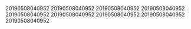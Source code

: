 20190508040952
20190508040952
20190508040952
20190508040952
20190508040952
20190508040952
20190508040952
20190508040952
20190508040952
